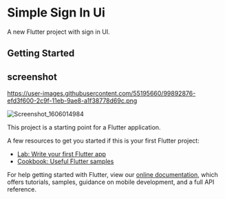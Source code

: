 # Simple Sign In Ui 

A new Flutter project with sign in UI.

## Getting Started

## screenshot

https://user-images.githubusercontent.com/55195660/99892876-efd3f600-2c9f-11eb-9ae8-a1f38778d69c.png

![Screenshot_1606014984](https://user-images.githubusercontent.com/55195660/99892964-09297200-2ca1-11eb-80af-c518abdddbf7.png)




This project is a starting point for a Flutter application.

A few resources to get you started if this is your first Flutter project:

- [Lab: Write your first Flutter app](https://flutter.dev/docs/get-started/codelab)
- [Cookbook: Useful Flutter samples](https://flutter.dev/docs/cookbook)

For help getting started with Flutter, view our
[online documentation](https://flutter.dev/docs), which offers tutorials,
samples, guidance on mobile development, and a full API reference.
